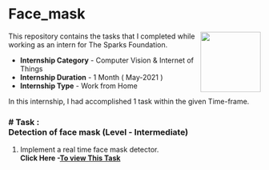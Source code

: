 # Face_mask
 
<img align = right height = 120 width = 120 src = https://www.thesparksfoundationsingapore.org/images/logo_small.png>

This repository contains the tasks that I completed while working as an intern for The Sparks Foundation.
- **Internship Category** - Computer Vision & Internet of Things
- **Internship Duration** - 1 Month ( May-2021 )
- **Internship Type** - Work from Home

In this internship, I had accomplished 1 task within the given Time-frame.

### # Task : <br> Detection of face mask (Level - Intermediate)
1. Implement a real time face mask detector.
<br>**Click Here -[To view This Task](https://github.com/Rahulbindal1999/Face_mask)**
